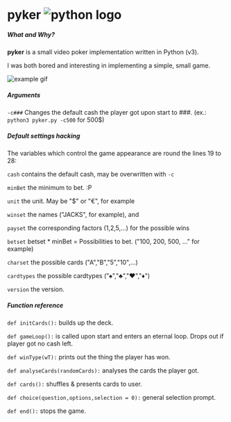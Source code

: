 pyker ![python logo](https://www.python.org/static/community_logos/python-powered-h-50x65.png)
=====

##### What and Why?

**pyker** is a small video poker implementation written in Python (v3).

I was both bored and interesting in implementing a simple, small game.

![example gif](http://i.imgur.com/cUe5lsi.gif)

##### Arguments
`-c###` Changes the default cash the player got upon start to ###. (ex.: `python3 pyker.py -c500` for 500$)

##### Default settings hacking
The variables which control the game appearance are round the lines 19 to 28:

`cash` contains the default cash, may be overwritten with `-c`

`minBet` the minimum to bet. :P

`unit` the unit. May be "$" or "€", for example

`winset` the names ("JACKS", for example), and

`payset` the corresponding factors (1,2,5,...) for the possible wins

`betset` betset * minBet = Possibilities to bet. ("100, 200, 500, ..." for example)

`charset` the possible cards ("A","B","5","10",...)

`cardtypes` the possible cardtypes ("♠","♣","♥","♦")

`version` the version.


##### Function reference

`def initCards():` builds up the deck.

`def gameLoop():` is called upon start and enters an eternal loop. Drops out if player got no cash left.

`def winType(wT):` prints out the thing the player has won.

`def analyseCards(randomCards):` analyses the cards the player got.

`def cards():` shuffles & presents cards to user.

`def choice(question,options,selection = 0):` general selection prompt.

`def end():` stops the game.
